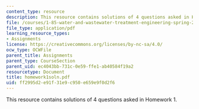 ```yaml
---
content_type: resource
description: This resource contains solutions of 4 questions asked in Homework 1.
file: /courses/1-85-water-and-wastewater-treatment-engineering-spring-2006/ff2995d2e91f31e9c950e659e9f0d2f6_homework1soln.pdf
file_type: application/pdf
learning_resource_types:
- Assignments
license: https://creativecommons.org/licenses/by-nc-sa/4.0/
ocw_type: OCWFile
parent_title: Assignments
parent_type: CourseSection
parent_uid: ec4043bb-731c-0e59-ffe1-ab40584f19a2
resourcetype: Document
title: homework1soln.pdf
uid: ff2995d2-e91f-31e9-c950-e659e9f0d2f6
---
```

This resource contains solutions of 4 questions asked in Homework 1.